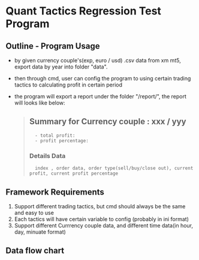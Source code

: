 # Quant Tactics Regression Test Program

## Outline - Program Usage
- by given currency couple's(exp, euro / usd) .csv data from xm mt5, export data by year into folder "data". 
- then through cmd, user can config the program to  using certain trading tactics to calculating profit in certain period
- the program will export a report under the folder "/report/", the report will looks like below:
	
	>	## Summary for Currency couple : xxx / yyy
	>		- total profit: 
	>		- profit percentage:
	>
	>	### Details Data
	>		index , order data, order type(sell/buy/close out), current profit, current profit percentage

## Framework Requirements
1. Support different trading tactics, but cmd should always be the same and easy to use
2. Each tactics will have certain variable to config (probably in ini format)
3. Support different Currrency couple data, and different time data(in hour, day, minuate format)

## Data flow chart


